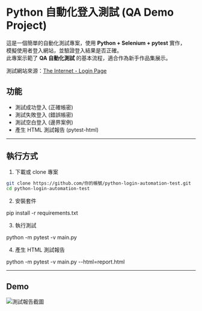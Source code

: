 # Python 自動化登入測試 (QA Demo Project)

這是一個簡單的自動化測試專案，使用 **Python + Selenium + pytest** 實作，  
模擬使用者登入網站，並驗證登入結果是否正確。  
此專案示範了 **QA 自動化測試** 的基本流程，適合作為新手作品集展示。

測試網站來源：[The Internet - Login Page](https://the-internet.herokuapp.com/login)

## 功能
- 測試成功登入 (正確帳密)
- 測試失敗登入 (錯誤帳密)
- 測試空白登入 (邊界案例)
- 產生 HTML 測試報告 (pytest-html)

---

##  執行方式

1. 下載或 clone 專案
```bash
git clone https://github.com/你的帳號/python-login-automation-test.git
cd python-login-automation-test
````

2. 安裝套件

pip install -r requirements.txt

3. 執行測試

python -m pytest -v main.py

4.  產生 HTML 測試報告

python -m pytest -v main.py --html=report.html


---


##  Demo

![測試報告截圖](images/report.jpg)




